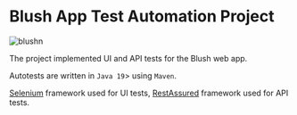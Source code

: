 <html>
<head>

</head>
<body>
  <h1>Blush App Test Automation Project</h1>
  <img src="https://github.com/XeniaBkmnk/Project-itacademy-bakumenko/assets/128148178/ebf96380-fed1-4243-9024-eb54a25921a7" alt="blushn">
  <p>The project implemented UI and API tests for the Blush web app.</p>
  <p>Autotests are written in <code>Java 19</code>> using <code>Maven</code>.</p>
  <p><a href="https://www.selenium.dev/" target="_blank">Selenium</a> framework used for UI tests, <a href="https://rest-assured.io/" target="_blank">RestAssured</a> framework used for API tests.</p>
</body>
</html>
